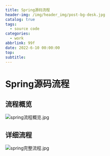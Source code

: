 ```yaml
---
title: Spring源码流程
header-img: /img/header_img/post-bg-desk.jpg
catalog: true
tags:
  - source code
categories:
  - work
abbrlink: 99f
date: 2022-6-10 00:00:00
top:
subtitle:
---
```


# Spring源码流程

## 流程概览
![spring流程概览.jpg](https://s2.loli.net/2022/08/17/mDlpruWVeSwjbNg.png)

## 详细流程
![spring完整流程.jpg](https://s2.loli.net/2022/08/17/ywrVgiZPqoekbn3.png)
